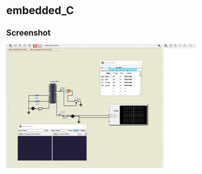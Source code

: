 # embedded_C

## Screenshot

![ON](https://github.com/Lakshman265055/embedded_C/blob/main/simulation/Circuit_1.png)


